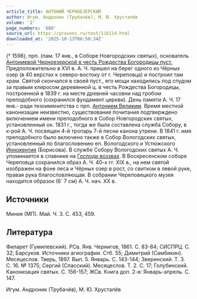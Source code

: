 ```yaml
---
article_title: АНТОНИЙ ЧЕРНОЕЗЕРСКИЙ
author: Игум. Андроник (Трубачёв), М. Ю. Хрусталёв
volume: '2'
page_numbers: '680'
source_url: https://pravenc.ru/text/116114.html
downloaded_at: '2025-10-13T08:50:34Z'
---
```


(† 1598), прп. (пам. 17 янв., в Соборе Новгородских святых), основатель [Антониевой Черноезерской в честь Рождества Богородицы пуст.](<https://pravenc.ru/text/АНТОНИЕВА ЧЕРНОЕЗЕРСКАЯ В ЧЕСТЬ РОЖДЕСТВА ПРЕСВЯТОЙ БОГОРОДИЦЫ МУЖСКАЯ ПУСТЫНЬ.html>) Предположительно в XVI в. А. Ч. пришел на берег одного из Чёрных озер (в 40 верстах к северо-востоку от г. Череповца) и построил там храм. Святой скончался в своей пуст., его мощи находились под спудом за правым клиросом деревянной ц. в честь Рождества Богородицы, построенной в 1839 г. на месте древней часовни над гробом преподобного (сохранился фундамент церкви). День памяти А. Ч. 17 янв.- ради тезоименитства с прп. [Антонием Великим](<https://pravenc.ru/text/Антоний Великий.html>). Время местной канонизации неизвестно, существование почитания подтверждено включением имени преподобного в Собор Новгородских святых, установленный ок. 1831 г., тогда же была составлена служба Собору, в к-рой А. Ч. посвящен 4-й тропарь 7-й песни канона утрени. В 1841 г. имя преподобного было включено также в Собор Вологодских святых, установленный по благословению еп. Вологодского и Устюжского [Иннокентия](https://pravenc.ru/text/Иннокентий.html) (Борисова). В службе Собору Вологодских святых А. Ч. упоминается в славнике на [Господи воззвах](<https://pravenc.ru/text/Господи воззвах.html>). В Воскресенском соборе Череповца сохранился образ А. Ч. 40-х гг. XIX в., на нем святой изображен на фоне леса и Чёрных озер в рост, со свитком в левой руке, правая рука благословляющая. В собрании Череповецкого музея находится образок (6´
7 см) А. Ч. нач. XX в.

## Источники

Минея (МП). Май. Ч. 3. С. 453, 459.

## Литература

Филарет (Гумилевский). РСв. Янв. Чернигов, 1861. С. 83-84; СИСПРЦ. С. 32; Барсуков. Источники агиографии. Стб. 55; Димитрий (Самбикин). Месяцеслов. Тверь, 1897. Вып. 5. Январь. С. 143-144; Зверинский. Т. 3. С. 16. № 1375; Сергий (Спасский). Месяцеслов. Т. 2. С. 17; Голубинский. Канонизация святых. С. 156-157; ЖСв. Книга доп. 2-я: Январь-апрель. С. 147.

Игум. Андроник (Трубачёв), М. Ю. Хрусталёв
